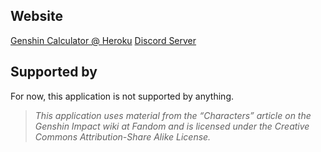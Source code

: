 ## Website

[Genshin Calculator @ Heroku](https://genshin-calculator.herokuapp.com/)
[Discord Server](#)

## Supported by

For now, this application is not supported by anything.

> *This application uses material from the “Characters” article on the Genshin Impact wiki at Fandom and is licensed under the Creative Commons Attribution-Share Alike License.*

